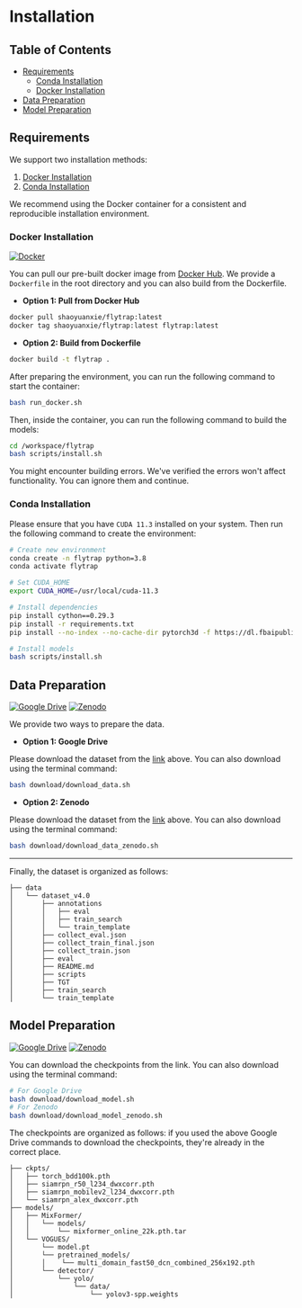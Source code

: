 # Installation

## Table of Contents
- [Requirements](#requirements)
    - [Conda Installation](#conda-installation)
    - [Docker Installation](#docker-installation)
- [Data Preparation](#data-preparation)
- [Model Preparation](#model-preparation)

## Requirements

We support two installation methods:

1. [Docker Installation](#docker-installation)
2. [Conda Installation](#conda-installation)

We recommend using the Docker container for a consistent and reproducible installation environment.

### Docker Installation
[![Docker](https://img.shields.io/badge/Docker-2496ED?logo=docker&logoColor=white&style=flat-square)](https://hub.docker.com/r/shaoyuanxie/flytrap)


You can pull our pre-built docker image from [Docker Hub](https://hub.docker.com/r/shaoyuanxie/flytrap). We provide a `Dockerfile` in the root directory and you can also build from the Dockerfile.

- **Option 1: Pull from Docker Hub**

```bash
docker pull shaoyuanxie/flytrap:latest
docker tag shaoyuanxie/flytrap:latest flytrap:latest
```

- **Option 2: Build from Dockerfile**

```bash
docker build -t flytrap .
```

After preparing the environment, you can run the following command to start the container:

```bash
bash run_docker.sh
```

Then, inside the container, you can run the following command to build the models:

```bash
cd /workspace/flytrap
bash scripts/install.sh
```

You might encounter building errors. We've verified the errors won't affect functionality. You can ignore them and continue.

### Conda Installation

Please ensure that you have `CUDA 11.3` installed on your system. Then run the following command to create the environment:

```bash
# Create new environment
conda create -n flytrap python=3.8
conda activate flytrap

# Set CUDA_HOME
export CUDA_HOME=/usr/local/cuda-11.3

# Install dependencies
pip install cython==0.29.3
pip install -r requirements.txt
pip install --no-index --no-cache-dir pytorch3d -f https://dl.fbaipublicfiles.com/pytorch3d/packaging/wheels/py38_cu113_pyt1110/download.html

# Install models
bash scripts/install.sh
```

## Data Preparation

[![Google Drive](https://img.shields.io/badge/Google%20Drive-4285F4?logo=google-drive&logoColor=white&style=flat-square)](https://drive.google.com/file/d/1ezFU2-JiZC1szN5PnAUU_1ONDmAJM45W/view) 
[![Zenodo](https://img.shields.io/badge/Zenodo-FAFAFA?logo=zenodo&logoColor=blue&style=flat-square)](https://zenodo.org/records/16908024)

We provide two ways to prepare the data.

- **Option 1: Google Drive**

Please download the dataset from the [link](https://drive.google.com/file/d/1ezFU2-JiZC1szN5PnAUU_1ONDmAJM45W/view) above. You can also download using the terminal command:
```bash
bash download/download_data.sh
```

- **Option 2: Zenodo**

Please download the dataset from the [link](https://zenodo.org/records/16908024) above. You can also download using the terminal command:
```bash
bash download/download_data_zenodo.sh
```

---

Finally, the dataset is organized as follows:
```
├── data
│   └── dataset_v4.0
│       ├── annotations
│       │   ├── eval
│       │   ├── train_search
│       │   └── train_template
│       ├── collect_eval.json
│       ├── collect_train_final.json
│       ├── collect_train.json
│       ├── eval
│       ├── README.md
│       ├── scripts
│       ├── TGT
│       ├── train_search
│       └── train_template
```

## Model Preparation

[![Google Drive](https://img.shields.io/badge/Google%20Drive-4285F4?logo=google-drive&logoColor=white&style=flat-square)](https://drive.google.com/drive/u/2/folders/1snpDOOAxZAvUrStP3QvJreaTe56gQhDV) 
[![Zenodo](https://img.shields.io/badge/Zenodo-FAFAFA?logo=zenodo&logoColor=blue&style=flat-square)](https://zenodo.org/records/17051654)

You can download the checkpoints from the link. You can also download using the terminal command:

```bash
# For Google Drive
bash download/download_model.sh
# For Zenodo
bash download/download_model_zenodo.sh
```

The checkpoints are organized as follows: if you used the above Google Drive commands to download the checkpoints, they're already in the correct place.
```
├── ckpts/
│   ├── torch_bdd100k.pth
│   ├── siamrpn_r50_l234_dwxcorr.pth
│   ├── siamrpn_mobilev2_l234_dwxcorr.pth
│   └── siamrpn_alex_dwxcorr.pth
├── models/
│   ├── MixFormer/
│   │   └── models/
│   │       └── mixformer_online_22k.pth.tar
│   └── VOGUES/
│       └── model.pt
│       └── pretrained_models/
│       │    └── multi_domain_fast50_dcn_combined_256x192.pth
│       └── detector/
│           └── yolo/
│               └── data/
│                   └── yolov3-spp.weights
```
